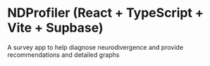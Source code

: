 # NDProfiler (React + TypeScript + Vite + Supbase)
A survey app to help diagnose neurodivergence and provide recommendations and detailed graphs

